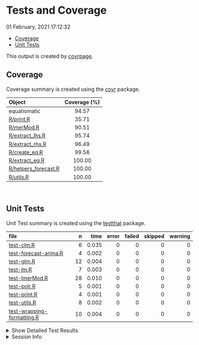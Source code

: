 Tests and Coverage
================
01 February, 2021 17:12:32

  - [Coverage](#coverage)
  - [Unit Tests](#unit-tests)

This output is created by
[covrpage](https://github.com/yonicd/covrpage).

## Coverage

Coverage summary is created using the
[covr](https://github.com/r-lib/covr) package.

| Object                                           | Coverage (%) |
| :----------------------------------------------- | :----------: |
| equatiomatic                                     |    94.57     |
| [R/print.R](../R/print.R)                        |    35.71     |
| [R/merMod.R](../R/merMod.R)                      |    90.51     |
| [R/extract\_lhs.R](../R/extract_lhs.R)           |    95.74     |
| [R/extract\_rhs.R](../R/extract_rhs.R)           |    96.49     |
| [R/create\_eq.R](../R/create_eq.R)               |    99.56     |
| [R/extract\_eq.R](../R/extract_eq.R)             |    100.00    |
| [R/helpers\_forecast.R](../R/helpers_forecast.R) |    100.00    |
| [R/utils.R](../R/utils.R)                        |    100.00    |

<br>

## Unit Tests

Unit Test summary is created using the
[testthat](https://github.com/r-lib/testthat) package.

| file                                                              |  n |  time | error | failed | skipped | warning |
| :---------------------------------------------------------------- | -: | ----: | ----: | -----: | ------: | ------: |
| [test-clm.R](testthat/test-clm.R)                                 |  6 | 0.035 |     0 |      0 |       0 |       0 |
| [test-forecast-arima.R](testthat/test-forecast-arima.R)           |  4 | 0.002 |     0 |      0 |       0 |       0 |
| [test-glm.R](testthat/test-glm.R)                                 | 12 | 0.004 |     0 |      0 |       0 |       0 |
| [test-lm.R](testthat/test-lm.R)                                   |  7 | 0.003 |     0 |      0 |       0 |       0 |
| [test-lmerMod.R](testthat/test-lmerMod.R)                         | 28 | 0.010 |     0 |      0 |       0 |       0 |
| [test-polr.R](testthat/test-polr.R)                               |  5 | 0.001 |     0 |      0 |       0 |       0 |
| [test-print.R](testthat/test-print.R)                             |  4 | 0.001 |     0 |      0 |       0 |       0 |
| [test-utils.R](testthat/test-utils.R)                             |  8 | 0.002 |     0 |      0 |       0 |       0 |
| [test-wrapping-formatting.R](testthat/test-wrapping-formatting.R) | 10 | 0.004 |     0 |      0 |       0 |       0 |

<details closed>

<summary> Show Detailed Test Results </summary>

| file                                                               | context | test                                               | status | n |  time |
| :----------------------------------------------------------------- | :------ | :------------------------------------------------- | :----- | -: | ----: |
| [test-clm.R](testthat/test-clm.R#)                                 |         | Ordered models with clm work                       | PASS   | 5 | 0.034 |
| [test-clm.R](testthat/test-clm.R#)                                 |         | Unsupported CLMs create a message                  | PASS   | 1 | 0.001 |
| [test-forecast-arima.R](testthat/test-forecast-arima.R#)           |         | Basic ARIMA model functions                        | PASS   | 2 | 0.001 |
| [test-forecast-arima.R](testthat/test-forecast-arima.R#)           |         | Regression w/ ARIMA Errors functions               | PASS   | 2 | 0.001 |
| [test-glm.R](testthat/test-glm.R#)                                 |         | Logistic regression works                          | PASS   | 1 | 0.001 |
| [test-glm.R](testthat/test-glm.R#)                                 |         | Probit regression works                            | PASS   | 2 | 0.000 |
| [test-glm.R](testthat/test-glm.R#)                                 |         | Unsupported GLMs create a message                  | PASS   | 1 | 0.000 |
| [test-glm.R](testthat/test-glm.R#)                                 |         | Distribution-based equations work                  | PASS   | 3 | 0.001 |
| [test-glm.R](testthat/test-glm.R#)                                 |         | Weights work                                       | PASS   | 1 | 0.001 |
| [test-glm.R](testthat/test-glm.R#)                                 |         | non-binomial regression works                      | PASS   | 4 | 0.001 |
| [test-lm.R](testthat/test-lm.R#)                                   |         | Simple lm models work                              | PASS   | 3 | 0.001 |
| [test-lm.R](testthat/test-lm.R#)                                   |         | Interactions work                                  | PASS   | 2 | 0.001 |
| [test-lm.R](testthat/test-lm.R#)                                   |         | Custom Greek works                                 | PASS   | 2 | 0.001 |
| [test-lmerMod.R](testthat/test-lmerMod.R#)                         |         | Unconditional lmer models work                     | PASS   | 3 | 0.001 |
| [test-lmerMod.R](testthat/test-lmerMod.R#)                         |         | Level 1 predictors work                            | PASS   | 2 | 0.001 |
| [test-lmerMod.R](testthat/test-lmerMod.R#)                         |         | Mean separate works as expected                    | PASS   | 2 | 0.001 |
| [test-lmerMod.R](testthat/test-lmerMod.R#)                         |         | Wrapping works as expected                         | PASS   | 1 | 0.001 |
| [test-lmerMod.R](testthat/test-lmerMod.R#)                         |         | Unstructured variance-covariances work as expected | PASS   | 5 | 0.001 |
| [test-lmerMod.R](testthat/test-lmerMod.R#)                         |         | Group-level predictors work as expected            | PASS   | 3 | 0.001 |
| [test-lmerMod.R](testthat/test-lmerMod.R#)                         |         | Interactions work as expected                      | PASS   | 5 | 0.001 |
| [test-lmerMod.R](testthat/test-lmerMod.R#)                         |         | Alternate random effect VCV structures work        | PASS   | 3 | 0.002 |
| [test-lmerMod.R](testthat/test-lmerMod.R#)                         |         | Nested model syntax works                          | PASS   | 3 | 0.001 |
| [test-lmerMod.R](testthat/test-lmerMod.R#)                         |         | use\_coef works                                    | PASS   | 1 | 0.000 |
| [test-polr.R](testthat/test-polr.R#)                               |         | Ordered logistic regression works                  | PASS   | 5 | 0.001 |
| [test-print.R](testthat/test-print.R#)                             |         | Equation is printed correctly                      | PASS   | 2 | 0.001 |
| [test-print.R](testthat/test-print.R#)                             |         | Equation is knit\_print-ed correctly               | PASS   | 2 | 0.000 |
| [test-utils.R](testthat/test-utils.R#)                             |         | Strict mapply\_\* functions work                   | PASS   | 8 | 0.002 |
| [test-wrapping-formatting.R](testthat/test-wrapping-formatting.R#) |         | Coefficient digits work correctly                  | PASS   | 2 | 0.001 |
| [test-wrapping-formatting.R](testthat/test-wrapping-formatting.R#) |         | Wrapping works correctly                           | PASS   | 8 | 0.003 |

</details>

<details>

<summary> Session Info </summary>

| Field    | Value                             |                                                                                                                                                                                                                                                                         |
| :------- | :-------------------------------- | :---------------------------------------------------------------------------------------------------------------------------------------------------------------------------------------------------------------------------------------------------------------------- |
| Version  | R version 4.0.3 (2020-10-10)      |                                                                                                                                                                                                                                                                         |
| Platform | x86\_64-apple-darwin17.0 (64-bit) | <a href="https://github.com/datalorax/equatiomatic/commit/79c6c6b62e49437e4c5f96bef80b4932cc207e0f/checks" target="_blank"><span title="Built on Github Actions">![](https://github.com/metrumresearchgroup/covrpage/blob/actions/inst/logo/gh.png?raw=true)</span></a> |
| Running  | macOS Catalina 10.15.7            |                                                                                                                                                                                                                                                                         |
| Language | en\_US                            |                                                                                                                                                                                                                                                                         |
| Timezone | UTC                               |                                                                                                                                                                                                                                                                         |

| Package  | Version |
| :------- | :------ |
| testthat | 3.0.1   |
| covr     | 3.5.1   |
| covrpage | 0.1     |

</details>

<!--- Final Status : pass --->
